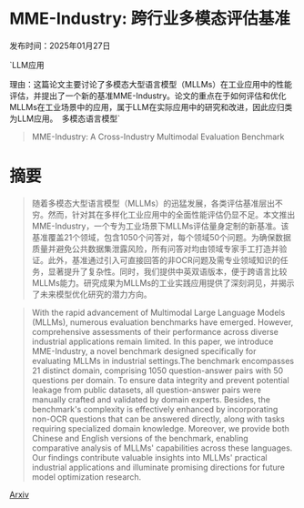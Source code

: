# MME-Industry: 跨行业多模态评估基准

发布时间：2025年01月27日

`LLM应用

理由：这篇论文主要讨论了多模态大型语言模型（MLLMs）在工业应用中的性能评估，并提出了一个新的基准MME-Industry。论文的重点在于如何评估和优化MLLMs在工业场景中的应用，属于LLM在实际应用中的研究和改进，因此应归类为LLM应用。` `多模态语言模型`

> MME-Industry: A Cross-Industry Multimodal Evaluation Benchmark

# 摘要

> 随着多模态大型语言模型（MLLMs）的迅猛发展，各类评估基准层出不穷。然而，针对其在多样化工业应用中的全面性能评估仍显不足。本文推出MME-Industry，一个专为工业场景下MLLMs评估量身定制的新基准。该基准覆盖21个领域，包含1050个问答对，每个领域50个问题。为确保数据质量并避免公共数据集泄露风险，所有问答对均由领域专家手工打造并验证。此外，基准通过引入可直接回答的非OCR问题及需专业领域知识的任务，显著提升了复杂性。同时，我们提供中英双语版本，便于跨语言比较MLLMs能力。研究成果为MLLMs的工业实践应用提供了深刻洞见，并揭示了未来模型优化研究的潜力方向。

> With the rapid advancement of Multimodal Large Language Models (MLLMs), numerous evaluation benchmarks have emerged. However, comprehensive assessments of their performance across diverse industrial applications remain limited. In this paper, we introduce MME-Industry, a novel benchmark designed specifically for evaluating MLLMs in industrial settings.The benchmark encompasses 21 distinct domain, comprising 1050 question-answer pairs with 50 questions per domain. To ensure data integrity and prevent potential leakage from public datasets, all question-answer pairs were manually crafted and validated by domain experts. Besides, the benchmark's complexity is effectively enhanced by incorporating non-OCR questions that can be answered directly, along with tasks requiring specialized domain knowledge. Moreover, we provide both Chinese and English versions of the benchmark, enabling comparative analysis of MLLMs' capabilities across these languages. Our findings contribute valuable insights into MLLMs' practical industrial applications and illuminate promising directions for future model optimization research.

[Arxiv](https://arxiv.org/abs/2501.16688)